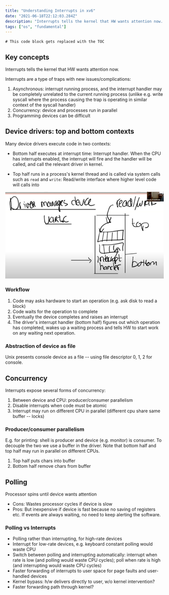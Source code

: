 ```yaml
---
title: "Understanding Interrupts in xv6"
date: "2021-06-18T22:12:03.284Z"
description: "Interrupts tells the kernel that HW wants attention now. Interrupts are a type of traps with new issues/complications..."
tags: ["os", "fundamental"]
---
```


```toc
# This code block gets replaced with the TOC
```

## Key concepts
Interrupts tells the kernel that HW wants attention now. 

Interrupts are a type of traps with new issues/complications:

1. Asynchronous: interrupt running process, and the interrupt handler may be completely unrelated to the current running process (unlike e.g. write syscall where the process causing the trap is operating in similar context of the syscall handler)
2. Concurrency: device and processes run in parallel 
3. Programming devices can be difficult

## Device drivers: top and bottom contexts
Many device drivers execute code in two contexts: 

- Bottom half executes at interrupt time: Interrupt handler. When the CPU has interrupts enabled, the interrupt will fire and the handler will be called, and call the relevant driver in kernel. 

- Top half runs in a process's kernel thread and is called via system calls such as `read` and `write`: Read/write interface where higher level code will calls into 

![UARTC Device High level Overview](./interrupt-device.png)

### Workflow 
1. Code may asks hardware to start an operation (e.g. ask disk to read a block)
2. Code waits for the operation to complete
3. Eventually the device completes and raises an interrupt
4. The driver's interrupt handler (bottom half) figures out which operation has completed, wakes up a waiting process and tells HW to start work on any waiting next operation. 

### Abstraction of device as file 
Unix presents console device as a file -- using file descriptor 0, 1, 2 for console. 

## Concurrency 
Interrupts expose several forms of concurrency:
1. Between device and CPU: producer/consumer parallelism
2. Disable interrupts when code must be atomic 
3. Interrupt may run on different CPU in parallel (different cpu share same buffer -- locks)

### Producer/consumer parallelism
E.g. for printing: shell is producer and device (e.g. monitor) is consumer. To decouple the two we use a buffer in the driver. Note that bottom half and top half may run in parallel on different CPUs. 
1. Top half puts chars into buffer 
2. Bottom half remove chars from buffer

## Polling
Processor spins until device wants attention
- Cons: Wastes processor cycles if device is slow
- Pros: But inexpensive if device is fast because no saving of registers etc. If events are always waiting, no need to keep alerting the software. 

### Polling vs Interrupts
- Polling rather than interrupting, for high-rate devices
- Interrupt for low-rate devices, e.g. keyboard constant polling would waste CPU
- Switch between polling and interrupting automatically: interrupt when rate is low (and polling would waste CPU cycles); poll when rate is high  (and interrupting would waste CPU cycles)
- Faster forwarding of interrupts to user space for page faults and user-handled devices
- Kernel bypass: h/w delivers directly to user, w/o kernel intervention? 
- Faster forwarding path through kernel?









